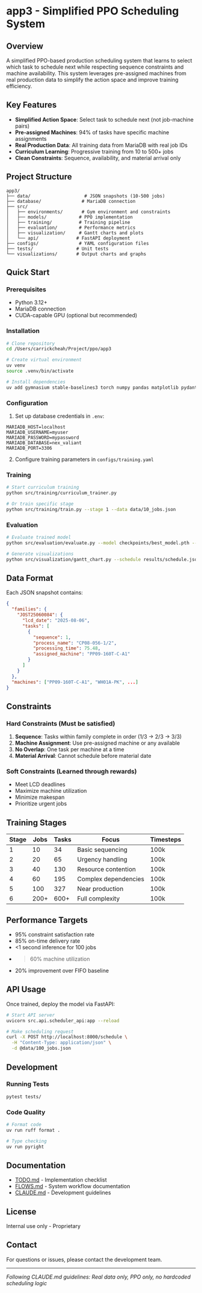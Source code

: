 # app3 - Simplified PPO Scheduling System

## Overview

A simplified PPO-based production scheduling system that learns to select which task to schedule next while respecting sequence constraints and machine availability. This system leverages pre-assigned machines from real production data to simplify the action space and improve training efficiency.

## Key Features

- **Simplified Action Space**: Select task to schedule next (not job-machine pairs)
- **Pre-assigned Machines**: 94% of tasks have specific machine assignments
- **Real Production Data**: All training data from MariaDB with real job IDs
- **Curriculum Learning**: Progressive training from 10 to 500+ jobs
- **Clean Constraints**: Sequence, availability, and material arrival only

## Project Structure

```
app3/
├── data/                    # JSON snapshots (10-500 jobs)
├── database/               # MariaDB connection
├── src/
│   ├── environments/       # Gym environment and constraints
│   ├── models/            # PPO implementation
│   ├── training/          # Training pipeline
│   ├── evaluation/        # Performance metrics
│   ├── visualization/     # Gantt charts and plots
│   └── api/              # FastAPI deployment
├── configs/               # YAML configuration files
├── tests/                # Unit tests
└── visualizations/       # Output charts and graphs
```

## Quick Start

### Prerequisites

- Python 3.12+
- MariaDB connection
- CUDA-capable GPU (optional but recommended)

### Installation

```bash
# Clone repository
cd /Users/carrickcheah/Project/ppo/app3

# Create virtual environment
uv venv
source .venv/bin/activate

# Install dependencies
uv add gymnasium stable-baselines3 torch numpy pandas matplotlib pydantic-settings
```

### Configuration

1. Set up database credentials in `.env`:
```env
MARIADB_HOST=localhost
MARIADB_USERNAME=myuser
MARIADB_PASSWORD=mypassword
MARIADB_DATABASE=nex_valiant
MARIADB_PORT=3306
```

2. Configure training parameters in `configs/training.yaml`

### Training

```bash
# Start curriculum training
python src/training/curriculum_trainer.py

# Or train specific stage
python src/training/train.py --stage 1 --data data/10_jobs.json
```

### Evaluation

```bash
# Evaluate trained model
python src/evaluation/evaluate.py --model checkpoints/best_model.pth --data data/100_jobs.json

# Generate visualizations
python src/visualization/gantt_chart.py --schedule results/schedule.json
```

## Data Format

Each JSON snapshot contains:
```json
{
  "families": {
    "JOST25060084": {
      "lcd_date": "2025-08-06",
      "tasks": [
        {
          "sequence": 1,
          "process_name": "CP08-056-1/2",
          "processing_time": 75.48,
          "assigned_machine": "PP09-160T-C-A1"
        }
      ]
    }
  },
  "machines": ["PP09-160T-C-A1", "WH01A-PK", ...]
}
```

## Constraints

### Hard Constraints (Must be satisfied)
1. **Sequence**: Tasks within family complete in order (1/3 → 2/3 → 3/3)
2. **Machine Assignment**: Use pre-assigned machine or any available
3. **No Overlap**: One task per machine at a time
4. **Material Arrival**: Cannot schedule before material date

### Soft Constraints (Learned through rewards)
- Meet LCD deadlines
- Maximize machine utilization
- Minimize makespan
- Prioritize urgent jobs

## Training Stages

| Stage | Jobs | Tasks | Focus | Timesteps |
|-------|------|-------|-------|-----------|
| 1 | 10 | 34 | Basic sequencing | 100k |
| 2 | 20 | 65 | Urgency handling | 100k |
| 3 | 40 | 130 | Resource contention | 100k |
| 4 | 60 | 195 | Complex dependencies | 100k |
| 5 | 100 | 327 | Near production | 100k |
| 6 | 200+ | 600+ | Full complexity | 100k |

## Performance Targets

- 95% constraint satisfaction rate
- 85% on-time delivery rate
- <1 second inference for 100 jobs
- >60% machine utilization
- 20% improvement over FIFO baseline

## API Usage

Once trained, deploy the model via FastAPI:

```bash
# Start API server
uvicorn src.api.scheduler_api:app --reload

# Make scheduling request
curl -X POST http://localhost:8000/schedule \
  -H "Content-Type: application/json" \
  -d @data/100_jobs.json
```

## Development

### Running Tests
```bash
pytest tests/
```

### Code Quality
```bash
# Format code
uv run ruff format .

# Type checking
uv run pyright
```

## Documentation

- [TODO.md](TODO.md) - Implementation checklist
- [FLOWS.md](../FLOWS.md) - System workflow documentation
- [CLAUDE.md](../CLAUDE.md) - Development guidelines

## License

Internal use only - Proprietary

## Contact

For questions or issues, please contact the development team.

---

*Following CLAUDE.md guidelines: Real data only, PPO only, no hardcoded scheduling logic*